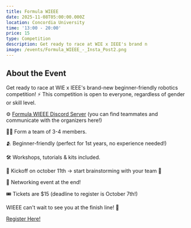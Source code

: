 ```yaml
---
title: Formula WIEEE
date: 2025-11-08T05:00:00.000Z
location: Concordia University
time: '13:00 - 20:00'
price: 15
type: Competition
description: Get ready to race at WIE x IEEE's brand n
image: /events/Formula_WIEEE_-_Insta_Post2.png
---
```


## About the Event

Get ready to race at WIE x IEEE's brand-new beginner-friendly robotics competition! ⚡ This competition is open to everyone, regardless of gender or skill level.

⚙️ [Formula WIEEE Discord Server](https://discord.gg/u3EgaTHk9m) (you can find teammates and communicate with the organizers here!)

🧑‍💻 Form a team of 3-4 members.

🫂 Beginner-friendly (perfect for 1st years, no experience needed!)

🛠️ Workshops, tutorials & kits included.

📅 Kickoff on october 11th → start brainstorming with your team 🧠

🤝 Networking event at the end!

🎟️ Tickets are $15 (deadline to register is October 7th!)

WIEEE can't wait to see you at the finish line! 🏁

[Register Here!](https://www.zeffy.com/en-CA/ticketing/formula-wieee-registration "Register Here!")
